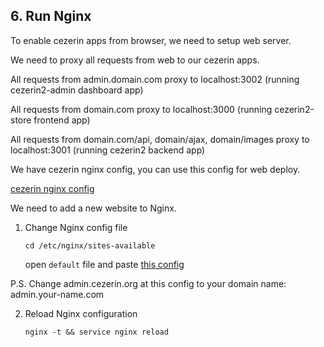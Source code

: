 ## 6. Run Nginx

To enable cezerin apps from browser, we need to setup web server.

We need to proxy all requests from web to our cezerin apps.

All requests from admin.domain.com proxy to localhost:3002 (running cezerin2-admin dashboard app)

All requests from domain.com proxy to localhost:3000 (running cezerin2-store frontend app)

All requests from domain.com/api, domain/ajax, domain/images proxy to localhost:3001 (running cezerin2 backend app)

We have cezerin nginx config, you can use this config for web deploy.

[cezerin nginx config](https://raw.githubusercontent.com/Cezerin2/cezerin2/master/docs/nginx.md)

We need to add a new website to Nginx.

1. Change Nginx config file

   ```
   cd /etc/nginx/sites-available
   ```

   open `default` file and paste [this config](https://raw.githubusercontent.com/Cezerin2/cezerin2/master/docs/nginx.md)

P.S. Change admin.cezerin.org at this config to your domain name: admin.your-name.com

2. Reload Nginx configuration
   ```
   nginx -t && service nginx reload
   ```

